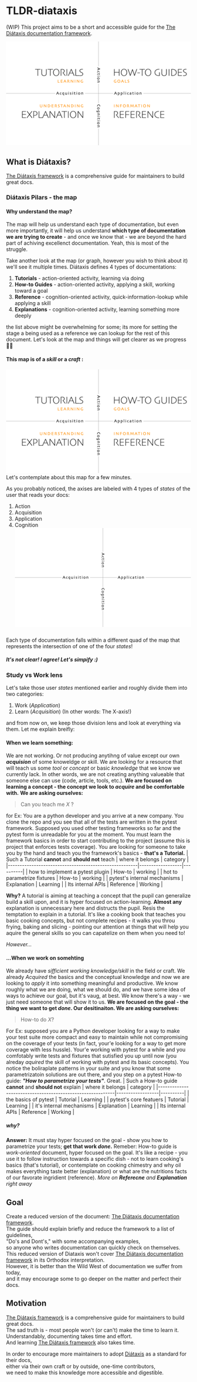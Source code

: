 # TLDR-diataxis
(WIP)
This project aims to be a short and accessible guide for the [The Diátaxis documentation framework](https://diataxis.fr/).

![Diataxis diagram](assets/diataxis.jpg)

## What is Diátaxis?
[The Diátaxis framework](https://diataxis.fr/) is a comprehensive guide for maintainers to build great docs.
### Diátaxis Pilars - the map
#### Why understand the map?
The map will help us understand each type of documentation, but even more importantly, it will help us understand __which type of documentation we are trying to create__ - and once we know that - we are beyond the hard part of achiving excellenct documentation. Yeah, this is most of the struggle. 

Take another look at the map (or graph, however you wish to think about it)
we'll see it multiple times.
Diátaxis defines 4 types of documentations:
1. __Tutorials__ - action-oriented activity, learning via doing
2. __How-to Guides__ - action-oriented activity, applying a skill, working toward a goal
3. __Reference__ - cognition-oriented activity, quick-information-lookup while applying a skill
4. __Explanations__ - cognition-oriented activity, learning something more deeply

the list above might be overwhelming for some; its more for setting the stage a being used as a reference we can lookup for the rest of this document. Let's look at the map and things will get clearer as we progress 🧑‍💻​

#### This map is of a *skill* or a *craft* :
![Diataxis diagram](assets/diataxis.jpg)
Let's contemplate about this map for a few minutes. 

As you probably noticed, the axises are labeled with 4 types of *states* of the user that reads your docs:
1. Action
2. Acquisition 
3. Application
4. Cognition
![The Axises](assets/two-dimensions.png)

##### 

Each type of documentation falls within a different quad of the map that represents the intersection of one of the four *states*! 

##### It's not clear! I agree! Let's simpify :) 

### Study vs Work lens
Let's take those user *states* mentioned earlier and roughly divide them into two categories:
1. Work (*Application*)
2. Learn (*Acquisition*)
(In other words: The X-axis!)

and from now on, we keep those division lens and look at everything via them. 
Let me explain breifly: 
#### When we learn something:
We are not working. Or not producing anytihng of value except our own ***acquision*** of some knoweldge or skill.
We are looking for a resource that will teach us some *tool* or *concept* or basic *knowledge* that we know we currently lack.
In other words, we are not creating anything valueable that someone else can use (code, article, tools, etc.).
**We are focused on learning a concept - the concept we look to _acquire_ and be comfortable with.**
**We are asking ourselves:**
> Can you teach me *X* ?

for Ex: 
You are a python developer and you arrive at a new company. You clone the repo and you see that all of the tests are written in the pytest framework. Supposed you used other testing frameworks so far and the pytest form is unreadable for you at the moment. You must learn the framework basics in order to start contributing to the project (assume this is project that enforces tests coverage). 
You are looking for someone to take you by the hand and teach you the framework's basics - __that's a Tutorial.__
| Such a Tutorial **cannot** and **should not** teach | where it belongs | category |
|-------------------------------------------------------|------------------|----------|
| how to implement a pytest plugin                      | How-to           | working |
| hot to parametrize fixtures                           | How-to           | working |
| pytest's internal mechanisms                          | Explanation      | Learning |
| Its internal APIs                                     | Reference        | Working  |

__Why?__
A tutorial is aiming at teaching a concept that the pupil can generalize build a skill upon, and it is hyper focused on action-learning. __Almost any__ explanation is unnecessary here and distructs the pupil. Resis the temptation to explain in a tutorial. It's like a cooking book that teaches you basic cooking concepts, but not complete recipes - it walks you throu frying, baking and slicing - pointing our attention at things that will help you aquire the general skills so you can capatelize on them when you need to! 

*However...*
#### ...When we work on somehting 
We already have *sifficient working knowledge/skill* in the field or craft. 
We already *Acquired* the basics and the conceptual knowledge and now we are looking to *apply* it into something meaningful and productive.
We know roughly what we are doing, what we should do, and we have some idea of ways to achieve our goal, but it's vaug, at best. We know there's a way - we just need someone that will show it to us. 
**We are focused on the goal - the thing we want to get *done*. Our desitinaiton. 
We are asking ourselves:**
> How-to do *X*?

For Ex:
supposed you are a Python developer looking for a way to make your test suite more compact and easy to maintain while not compromising on the coverage of your tests (in fact, your'e looking for a way to get more coverage with less hussle). Your'e working with pytest for a while and you comfotably write tests and fixtures that sutisfied you up until now (you alreday *aquired* the skill of working with pytest and its basic concepts). 
You notice the boliraplate patterns in your suite and you know that some parametrizatoin solutions are out there, and you step on a pytest How-to guide: ***"How to parametrize your tests"***. Great. 
| Such a How-to guide **cannot** and **should not** explain | where it belongs | category |
|-----------------------------------------------------------|------------------|----------|
| the basics of pytest                                      | Tutorial         | Learning |
| pytest's core featuers                                    | Tutorial         | Learning |
| it's internal mechanisms                                  | Explanation      | Learning |
| Its internal APIs                                         | Reference        | Working  |

##### why?
__Answer:__ It must stay hyper focused on the goal - show you how to parametrize your tests; **get that work *done*.**
Remeber: How-to guide is *work-oriented* document, hyper focused on the goal. It's like a recipe - you use it to follow instruction towards a specific dish - not to learn cooking's basics (that's tutorial), or contemplate on cooking chimestry and why oil makes everything taste better (explanation) or what are the nutritions facts of our favorate ingridient (reference). 
*More on __Referecne__ and __Explanation__ right away*




## Goal
Create a reduced version of the document: [The Diátaxis documentation framework](https://diataxis.fr/).  
The guide should explain briefly and reduce the framework to a list of guidelines,  
"Do's and Dont's," with some accompanying examples,  
so anyone who writes documentation can quickly check on themselves.  
This reduced version of Diataxis won't cover [The Diátaxis documentation framework](https://diataxis.fr/) in its Orthodox interpretation.  
However, it is better than the Wild West of documentation we suffer from today,  
and it may encourage some to go deeper on the matter and perfect their docs.  

## Motivation
[The Diátaxis framework](https://diataxis.fr/) is a comprehensive guide for maintainers to build great docs.  
The sad truth is - most people won't (or can't) make the time to learn it.  
Understandably, documenting takes time and effort.  
And learning [The Diátaxis framework](https://diataxis.fr/) also takes time.  

In order to encourage more maintainers to adopt [Diátaxis](https://diataxis.fr/) as a standard for their docs,  
either via their own craft or by outside, one-time contributors,  
we need to make this knowledge more accessible and digestible.  
